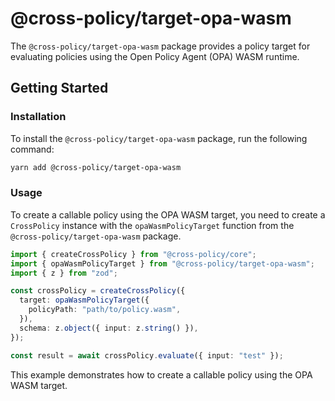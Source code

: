# @cross-policy/target-opa-wasm

The `@cross-policy/target-opa-wasm` package provides a policy target for
evaluating policies using the Open Policy Agent (OPA) WASM runtime.

## Getting Started

### Installation

To install the `@cross-policy/target-opa-wasm` package, run the following
command:

```bash
yarn add @cross-policy/target-opa-wasm
```

### Usage

To create a callable policy using the OPA WASM target, you need to create a
`CrossPolicy` instance with the `opaWasmPolicyTarget` function from the
`@cross-policy/target-opa-wasm` package.

```typescript
import { createCrossPolicy } from "@cross-policy/core";
import { opaWasmPolicyTarget } from "@cross-policy/target-opa-wasm";
import { z } from "zod";

const crossPolicy = createCrossPolicy({
  target: opaWasmPolicyTarget({
    policyPath: "path/to/policy.wasm",
  }),
  schema: z.object({ input: z.string() }),
});

const result = await crossPolicy.evaluate({ input: "test" });
```

This example demonstrates how to create a callable policy using the OPA WASM
target.

